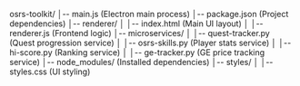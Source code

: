 osrs-toolkit/
│-- main.js  (Electron main process)
│-- package.json  (Project dependencies)
│-- renderer/
│   │-- index.html  (Main UI layout)
│   │-- renderer.js  (Frontend logic)
│-- microservices/
│   │-- quest-tracker.py  (Quest progression service)
│   │-- osrs-skills.py  (Player stats service)
│   │-- hi-score.py  (Ranking service)
│   │-- ge-tracker.py  (GE price tracking service)
│-- node_modules/  (Installed dependencies)
│-- styles/
│   │-- styles.css  (UI styling)

